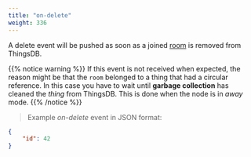 ```yaml
---
title: "on-delete"
weight: 336
---
```


A delete event will be pushed as soon as a joined [room](../../data-types/room) is removed from ThingsDB.

{{% notice warning %}}
If this event is not received when expected, the reason might be that the `room` belonged to a thing that had a circular reference.
In this case you have to wait until **garbage collection** has cleaned the *thing* from ThingsDB. This is done when the node is in *away* mode.
{{% /notice %}}

> Example *on-delete* event in JSON format:

```json
{
    "id": 42
}
```

